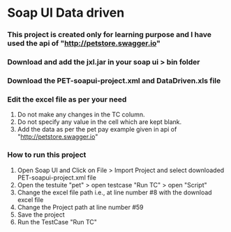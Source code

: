 # Soap UI Data driven

### This project is created only for learning purpose and I have used the api of "http://petstore.swagger.io"

### Download and add the jxl.jar in your soap ui > bin folder

### Download the PET-soapui-project.xml and DataDriven.xls file

### Edit the excel file as per your need 
  1. Do not make any changes in the TC column.
  2. Do not specify any value in the cell which are kept blank.
  3. Add the data as per the pet pay example given in api of "http://petstore.swagger.io"

### How to run this project
  1. Open Soap UI and Click on File > Import Project and select downloaded PET-soapui-project.xml file
  2. Open the testuite "pet" > open testcase "Run TC" > open "Script"
  3. Change the excel file path i.e., at line number #8 with the download excel file
  4. Change the Project path at line number #59
  5. Save the project
  6. Run the TestCase "Run TC"
